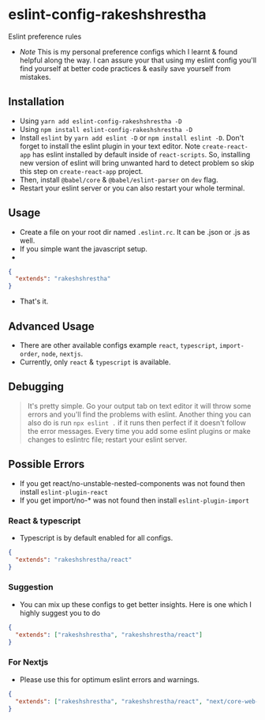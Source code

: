 # eslint-config-rakeshshrestha

Eslint preference rules

- _Note_ This is my personal preference configs which I learnt & found helpful along the way. I can assure your that using my eslint config you'll find yourself at better code practices & easily save yourself from mistakes.

## Installation

- Using `yarn add eslint-config-rakeshshrestha -D`
- Using `npm install eslint-config-rakeshshrestha -D`
- Install `eslint` by `yarn add eslint -D` or `npm install eslint -D`. Don't forget to install the eslint plugin in your text editor. Note `create-react-app` has eslint installed by default inside of `react-scripts`. So, installing new version of eslint will bring unwanted hard to detect problem so skip this step on `create-react-app` project.
- Then, install `@babel/core` & `@babel/eslint-parser` on `dev` flag.
- Restart your eslint server or you can also restart your whole terminal.

## Usage

- Create a file on your root dir named `.eslint.rc`. It can be .json or .js as well.
- If you simple want the javascript setup.
-

```json
{
  "extends": "rakeshshrestha"
}
```

- That's it.

## Advanced Usage

- There are other available configs example `react`, `typescript`, `import-order`, `node`, `nextjs`.
- Currently, only `react` & `typescript` is available.

## Debugging

> It's pretty simple. Go your output tab on text editor it will throw some errors and you'll find the problems with eslint. Another thing you can also do is run `npx eslint .` if it runs then perfect if it doesn't follow the error messages.
> Every time you add some eslint plugins or make changes to eslintrc file; restart your eslint server.

## Possible Errors

- If you get react/no-unstable-nested-components was not found then install `eslint-plugin-react`
- If you get import/no-\* was not found then install `eslint-plugin-import`

### React & typescript

- Typescript is by default enabled for all configs.

```json
{
  "extends": "rakeshshrestha/react"
}
```

### Suggestion

- You can mix up these configs to get better insights. Here is one which I highly suggest you to do

```json
{
  "extends": ["rakeshshrestha", "rakeshshrestha/react"]
}
```

### For Nextjs

- Please use this for optimum eslint errors and warnings.

```json
{
  "extends": ["rakeshshrestha", "rakeshshrestha/react", "next/core-web-vitals"]
}
```
